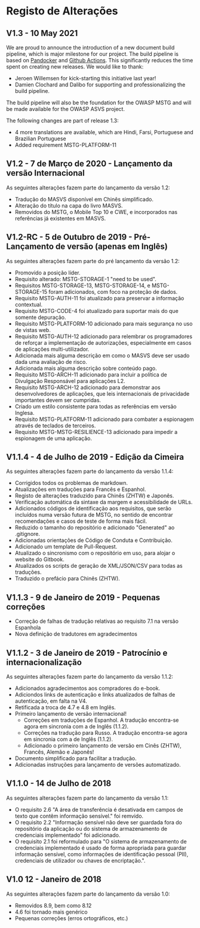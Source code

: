 # Registo de Alterações

## V1.3 - 10 May 2021

We are proud to announce the introduction of a new document build pipeline, which is major milestone for our project. The build pipeline is based on [Pandocker](https://github.com/dalibo/pandocker) and [Github Actions](https://github.com/OWASP/owasp-masvs/tree/master/.github/workflows). This significantly reduces the time spent on creating new releases. We would like to thank:

- Jeroen Willemsen for kick-starting this initiative last year!
- Damien Clochard and Dalibo for supporting and professionalizing the build pipeline.

The build pipeline will also be the foundation for the OWASP MSTG and will be made available for the OWASP ASVS project.

The following changes are part of release 1.3:

- 4 more translations are available, which are Hindi, Farsi, Portuguese and Brazilian Portuguese
- Added requirement MSTG-PLATFORM-11

## V1.2 - 7 de Março de 2020 - Lançamento da versão Internacional

As seguintes alterações fazem parte do lançamento da versão 1.2:

- Tradução do MASVS disponível em Chinês simplificado.
- Alteração do título na capa do livro MASVS.
- Removidos do MSTG, o Mobile Top 10 e CWE, e incorporados nas referências já existentes em MASVS.

## V1.2-RC - 5 de Outubro de 2019 - Pré-Lançamento de versão (apenas em Inglês)

As seguintes alterações fazem parte do pré lançamento da versão 1.2:

- Promovido a posição líder.
- Requisito alterado: MSTG-STORAGE-1 "need to be used".
- Requisitos MSTG-STORAGE-13, MSTG-STORAGE-14, e MSTG-STORAGE-15 foram adicionados, com foco na proteção de dados.
- Requisito MSTG-AUTH-11 foi atualizado para preservar a informação contextual.
- Requisito MSTG-CODE-4 foi atualizado para suportar mais do que somente depuração.
- Requisito MSTG-PLATFORM-10 adicionado para mais segurança no uso de vistas web.
- Requisito MSTG-AUTH-12 adicionado para relembrar os programadores de reforçar a implementação de autorizações, especialmente em casos de aplicações multi-utilizador.  
- Adicionada mais alguma descrição em como o MASVS deve ser usado dada uma avaliação de risco.
- Adicionada mais alguma descrição sobre conteúdo pago.
- Requisito MSTG-ARCH-11 adicionado para incluir a política de Divulgação Responsável para aplicações L2.
- Requisito MSTG-ARCH-12 adicionado para demonstrar aos desenvolvedores de aplicações, que leis internacionais de privacidade importantes devem ser cumpridas.
- Criado um estilo consistente para todas as referências em versão Inglesa.
- Requisito MSTG-PLATFORM-11 adicionado para combater a espionagem através de teclados de terceiros.
- Requisito MSTG-MSTG-RESILIENCE-13 adicionado para impedir a espionagem de uma aplicação.

## V1.1.4 - 4 de Julho de 2019 - Edição da Cimeira

As seguintes alterações fazem parte do lançamento da versão 1.1.4:

- Corrigidos todos os problemas de markdown.
- Atualizações em traduções para Francês e Espanhol.
- Registo de alterações traduzido para Chinês (ZHTW) e Japonês.
- Verificação automática da sintaxe da margem e acessibilidade de URLs.
- Adicionados códigos de identificação aos requisitos, que serão incluídos numa versão futura de MSTG, no sentido de encontrar recomendações e casos de teste de forma mais fácil.
- Reduzido o tamanho do repositório e adicionado "Generated" ao .gitignore.
- Adicionadas orientações de Código de Conduta e Contribuição.
- Adicionado um template de Pull-Request.
- Atualizado o sincronismo com o repositório em uso, para alojar o website do Gitbook.
- Atualizados os scripts de geração de XML/JSON/CSV para todas as traduções.
- Traduzido o prefácio para Chinês (ZHTW).

## V1.1.3 - 9 de Janeiro de 2019 - Pequenas correções

- Correção de falhas de tradução relativas ao requisito 7.1 na versão Espanhola
- Nova definição de tradutores em agradecimentos

## V1.1.2 - 3 de Janeiro de 2019 - Patrocínio e internacionalização

As seguintes alterações fazem parte do lançamento da versão 1.1.2:

- Adicionados agradecimentos aos compradores do e-book.
- Adiciondos links de autenticação e links atualizados de falhas de autenticação, em falta na V4.
- Retificada a troca de 4.7 e 4.8 em Inglês.
- Primeiro lançamento de versão internacional!
  - Correções em traduções de Espanhol. A tradução encontra-se agora em sincronia com a de Inglês (1.1.2).
  - Correções na tradução para Russo. A tradução encontra-se agora em sincronia com a de Inglês (1.1.2).
  - Adicionado o primeiro lançamento de versão em Cinês (ZHTW), Francês, Alemão e Japonês!
- Documento simplificado para facilitar a tradução.
- Adicionadas instruções para lançamento de versões automatizado.

## V1.1.0 - 14 de Julho de 2018

As seguintes alterações fazem parte do lançamento da versão 1.1:

- O requisito 2.6 "A área de transferência é desativada em campos de texto que contêm informação sensível." foi remvido.
- O requisito 2.2 "Informação sensível não deve ser guardada fora do repositório da aplicação ou do sistema de armazenamento de credenciais implementado" foi adicionado.
- O requisito 2.1 foi reformulado para "O sistema de armazenamento de credenciais implementado é usado de forma apropriada para guardar informação sensível, como informações de identificação pessoal (PII), credenciais de utilizador ou chaves de encriptação.".

## V1.0 12 - Janeiro de 2018

As seguintes alterações fazem parte do lançamento da versão 1.0:

- Removidos 8.9, bem como 8.12
- 4.6 foi tornado mais genérico
- Pequenas correções (erros ortográficos, etc.)
